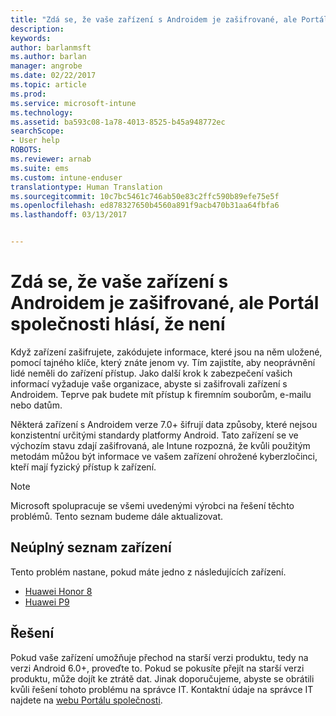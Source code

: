 ```yaml
---
title: "Zdá se, že vaše zařízení s Androidem je zašifrované, ale Portál společnosti hlásí, že není"
description: 
keywords: 
author: barlanmsft
ms.author: barlan
manager: angrobe
ms.date: 02/22/2017
ms.topic: article
ms.prod: 
ms.service: microsoft-intune
ms.technology: 
ms.assetid: ba593c08-1a78-4013-8525-b45a948772ec
searchScope:
- User help
ROBOTS: 
ms.reviewer: arnab
ms.suite: ems
ms.custom: intune-enduser
translationtype: Human Translation
ms.sourcegitcommit: 10c7bc5461c746ab50e83c2ffc590b89efe75e5f
ms.openlocfilehash: ed878327650b4560a891f9acb470b31aa64fbfa6
ms.lasthandoff: 03/13/2017


---
```



# <a name="your-android-device-seems-to-be-encrypted-but-company-portal-says-otherwise"></a>Zdá se, že vaše zařízení s Androidem je zašifrované, ale Portál společnosti hlásí, že není

Když zařízení zašifrujete, zakódujete informace, které jsou na něm uložené, pomocí tajného klíče, který znáte jenom vy. Tím zajistíte, aby neoprávnění lidé neměli do zařízení přístup. Jako další krok k zabezpečení vašich informací vyžaduje vaše organizace, abyste si zašifrovali zařízení s Androidem. Teprve pak budete mít přístup k firemním souborům, e-mailu nebo datům.

Některá zařízení s Androidem verze 7.0+ šifrují data způsoby, které nejsou konzistentní určitými standardy platformy Android. Tato zařízení se ve výchozím stavu zdají zašifrovaná, ale Intune rozpozná, že kvůli použitým metodám můžou být informace ve vašem zařízení ohrožené kyberzločinci, kteří mají fyzický přístup k zařízení.

> [!Note]
> Microsoft spolupracuje se všemi uvedenými výrobci na řešení těchto problémů. Tento seznam budeme dále aktualizovat. 

## <a name="an-incomplete-list-of-devices"></a>Neúplný seznam zařízení

Tento problém nastane, pokud máte jedno z následujících zařízení.

- [Huawei Honor 8](http://consumer.huawei.com/en/support/mobile-phones/honor8_en-sup.htm)
- [Huawei P9](http://consumer.huawei.com/mobile-phones/p9/index.html)

## <a name="solutions"></a>Řešení

Pokud vaše zařízení umožňuje přechod na starší verzi produktu, tedy na verzi Android 6.0+, proveďte to. Pokud se pokusíte přejít na starší verzi produktu, může dojít ke ztrátě dat. Jinak doporučujeme, abyste se obrátili kvůli řešení tohoto problému na správce IT. Kontaktní údaje na správce IT najdete na [webu Portálu společnosti](http://portal.manage.microsoft.com).

